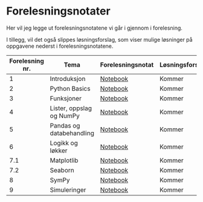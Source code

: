 # Forelesningsnotater
Her vil jeg legge ut forelesningsnotatene vi går i gjennom i forelesning. 

I tillegg, vil det også slippes løsningsforslag, som viser mulige løsninger på oppgavene nederst i forelesningsnotatene.

| Forelesning nr.| Tema                    | Forelesningsnotat |Løsningsforslag |
|----------------|--------------------------|------------------|----------------|
| 1              | Introduksjon             | [Notebook](https://github.com/uit-bed-1304-h25/uit-bed-1304-h25.github.io/blob/main/notebooks/1%20-%20Introduksjon.ipynb) | Kommer         |
| 2              | Python Basics            | [Notebook](https://github.com/uit-bed-1304-h25/uit-bed-1304-h25.github.io/blob/main/notebooks/2%20-%20Python_Basics.ipynb) | Kommer         |
| 3              | Funksjoner               | [Notebook](https://github.com/uit-bed-1304-h25/uit-bed-1304-h25.github.io/blob/main/notebooks/3%20-%20Funksjoner.ipynb) | Kommer         |
| 4              | Lister, oppslag og NumPy | [Notebook](https://github.com/uit-bed-1304-h25/uit-bed-1304-h25.github.io/blob/main/notebooks/4%20-%20lister_oppslag_numpy.ipynb) | Kommer         |
| 5              | Pandas og databehandling | [Notebook](https://github.com/uit-bed-1304-h25/uit-bed-1304-h25.github.io/blob/main/notebooks/5%20-%20Pandas_og_databehandling.ipynb) | Kommer         |
| 6              | Logikk og løkker         | [Notebook](https://github.com/uit-bed-1304-h25/uit-bed-1304-h25.github.io/blob/main/notebooks/6%20-%20Logikk_løkker.ipynb) | Kommer         |
| 7.1            | Matplotlib               | [Notebook](https://github.com/uit-bed-1304-h25/uit-bed-1304-h25.github.io/blob/main/notebooks/7.1%20-%20matplotlib.ipynb) | Kommer         |
| 7.2            | Seaborn                  | [Notebook](https://github.com/uit-bed-1304-h25/uit-bed-1304-h25.github.io/blob/main/notebooks/7.2%20-%20SeaBorn.ipynb) | Kommer         |
| 8              | SymPy                    | [Notebook](https://github.com/uit-bed-1304-h25/uit-bed-1304-h25.github.io/blob/main/notebooks/8%20-%20sympy.ipynb) | Kommer         |
| 9              | Simuleringer             | [Notebook](https://github.com/uit-bed-1304-h25/uit-bed-1304-h25.github.io/blob/main/notebooks/9%20-%20simulering.ipynb) | Kommer         |
